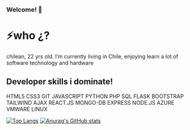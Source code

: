### Welcome! 👋

<h1>⚡who ¿?</h1>

<Span>chilean, 22 yrs old. I’m currently living in Chile, enjoying learn a lot of software technology and hardware </Span> 

<h2>Developer skills i dominate!</h2>
HTML5 
CSS3
GIT
JAVASCRIPT
PYTHON
PHP
SQL
FLASK
BOOTSTRAP
TAILWIND
AJAX
REACT.JS
MONGO-DB
EXPRESS
NODE.JS
AZURE
VMWARE
LINUX
<br>

[![Top Langs](https://github-readme-stats.vercel.app/api/top-langs/?username=c0venn)](https://github.com/anuraghazra/github-readme-stats)
[![Anurag's GitHub stats](https://github-readme-stats.vercel.app/api?username=c0venn)](https://github.com/anuraghazra/github-readme-stats)
